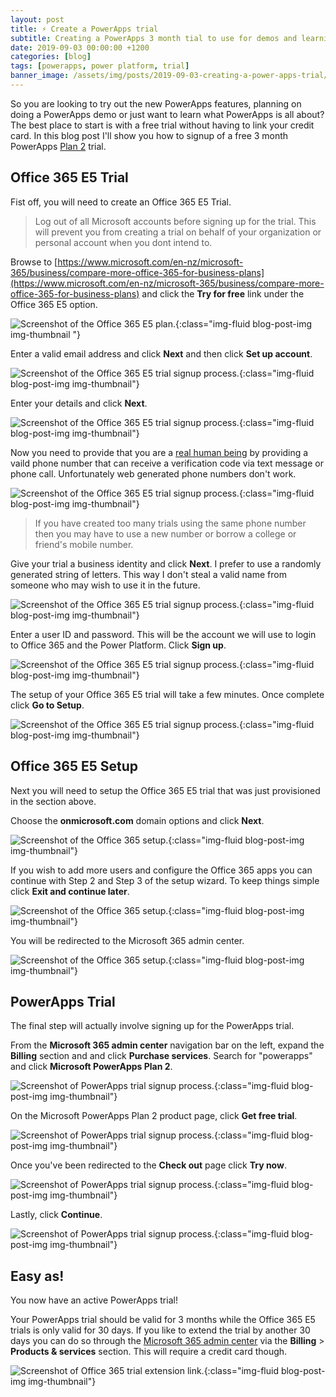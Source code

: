 ```yaml
---
layout: post
title: ⚡ Create a PowerApps trial
subtitle: Creating a PowerApps 3 month tial to use for demos and learning.
date: 2019-09-03 00:00:00 +1200
categories: [blog]
tags: [powerapps, power platform, trial]
banner_image: /assets/img/posts/2019-09-03-creating-a-power-apps-trial/banner.png
---
```


So you are looking to try out the new PowerApps features, planning on doing a PowerApps demo or just want to learn what PowerApps is all about? The best place to start is with a free trial without having to link your credit card. In this blog post I'll show you how to signup of a free 3 month PowerApps [Plan 2](https://powerapps.microsoft.com/en-us/pricing/#compare-plans) trial.

## Office 365 E5 Trial

 Fist off, you will need to create an Office 365 E5 Trial.

> Log out of all Microsoft accounts before signing up for the trial. This will prevent you from creating a trial on behalf of your organization or personal account when you dont intend to.

Browse to [https://www.microsoft.com/en-nz/microsoft-365/business/compare-more-office-365-for-business-plans](https://www.microsoft.com/en-nz/microsoft-365/business/compare-more-office-365-for-business-plans) and click the **Try for free** link under the Office 365 E5 option.

![Screenshot of the Office 365 E5 plan.](/assets/img/posts/2019-09-03-creating-a-power-apps-trial/o365-plans.png "Office 365 E5"){:class="img-fluid blog-post-img img-thumbnail "}

Enter a valid email address and click **Next** and then click **Set up account**.

![Screenshot of the Office 365 E5 trial signup process.](/assets/img/posts/2019-09-03-creating-a-power-apps-trial/o365-trial-signup-1.png "Office 365 E5 Trial Signup"){:class="img-fluid blog-post-img img-thumbnail"}

Enter your details and click **Next**.

![Screenshot of the Office 365 E5 trial signup process.](/assets/img/posts/2019-09-03-creating-a-power-apps-trial/o365-trial-signup-2.png "Office 365 E5 Trial Signup"){:class="img-fluid blog-post-img img-thumbnail"}

Now you need to provide that you are a [real human being](https://youtu.be/kNdDROtrPcQ) by providing a vaild phone number that can receive a verification code via text message or phone call. Unfortunately web generated phone numbers don't work.

![Screenshot of the Office 365 E5 trial signup process.](/assets/img/posts/2019-09-03-creating-a-power-apps-trial/o365-trial-signup-3.png "Office 365 E5 Trial Signup"){:class="img-fluid blog-post-img img-thumbnail"}

> If you have created too many trials using the same phone number then you may have to use a new number or borrow a college or friend's mobile number.

Give your trial a business identity and click **Next**. I prefer to use a randomly generated string of letters. This way I don't steal a valid name from someone who may wish to use it in the future.

![Screenshot of the Office 365 E5 trial signup process.](/assets/img/posts/2019-09-03-creating-a-power-apps-trial/o365-trial-signup-4.png "Office 365 E5 Trial Signup"){:class="img-fluid blog-post-img img-thumbnail"}

Enter a user ID and password. This will be the account we will use to login to Office 365 and the Power Platform. Click **Sign up**.

![Screenshot of the Office 365 E5 trial signup process.](/assets/img/posts/2019-09-03-creating-a-power-apps-trial/o365-trial-signup-5.png "Office 365 E5 Trial Signup"){:class="img-fluid blog-post-img img-thumbnail"}

The setup of your Office 365 E5 trial will take a few minutes. Once complete click **Go to Setup**.

![Screenshot of the Office 365 E5 trial signup process.](/assets/img/posts/2019-09-03-creating-a-power-apps-trial/o365-trial-signup-6.png "Office 365 E5 Trial Signup"){:class="img-fluid blog-post-img img-thumbnail"}

## Office 365 E5 Setup

Next you will need to setup the Office 365 E5 trial that was just provisioned in the section above.

Choose the **onmicrosoft.com** domain options and click **Next**.  

![Screenshot of the Office 365 setup.](/assets/img/posts/2019-09-03-creating-a-power-apps-trial/o365-trial-setup-1.png "Office 365 Setup"){:class="img-fluid blog-post-img img-thumbnail"}

If you wish to add more users and configure the Office 365 apps you can continue with Step 2 and Step 3 of the setup wizard. To keep things simple click **Exit and continue later**.  

![Screenshot of the Office 365 setup.](/assets/img/posts/2019-09-03-creating-a-power-apps-trial/o365-trial-setup-2.png "Office 365 Setup"){:class="img-fluid blog-post-img img-thumbnail"}

You will be redirected to the Microsoft 365 admin center.  

![Screenshot of the Office 365 setup.](/assets/img/posts/2019-09-03-creating-a-power-apps-trial/o365-trial-setup-3.png "Office 365 Setup"){:class="img-fluid blog-post-img img-thumbnail"}

## PowerApps Trial

The final step will actually involve signing up for the PowerApps trial.

From the **Microsoft 365 admin center** navigation bar on the left, expand the **Billing** section and and click **Purchase services**. Search for "powerapps" and click **Microsoft PowerApps Plan 2**.

![Screenshot of PowerApps trial signup process.](/assets/img/posts/2019-09-03-creating-a-power-apps-trial/powerapps-trial-signup-1.png "PowerApps Trial Signup"){:class="img-fluid blog-post-img img-thumbnail"}

On the Microsoft PowerApps Plan 2 product page, click **Get free trial**.

![Screenshot of PowerApps trial signup process.](/assets/img/posts/2019-09-03-creating-a-power-apps-trial/powerapps-trial-signup-2.png "PowerApps Trial Signup"){:class="img-fluid blog-post-img img-thumbnail"}

Once you've been redirected to the **Check out** page click **Try now**.

![Screenshot of PowerApps trial signup process.](/assets/img/posts/2019-09-03-creating-a-power-apps-trial/powerapps-trial-signup-3.png "PowerApps Trial Signup"){:class="img-fluid blog-post-img img-thumbnail"}

Lastly, click **Continue**.

![Screenshot of PowerApps trial signup process.](/assets/img/posts/2019-09-03-creating-a-power-apps-trial/powerapps-trial-signup-4.png "PowerApps Trial Signup"){:class="img-fluid blog-post-img img-thumbnail"}

## Easy as!

You now have an active PowerApps trial!

Your PowerApps trial should be valid for 3 months while the Office 365 E5 trials is only valid for 30 days. If you like to extend the trial by another 30 days you can do so through the [Microsoft 365  admin center](https://portal.office.com/AdminPortal/Home#/subscriptions) via the **Billing** > **Products & services** section. This will require a credit card though.

![Screenshot of Office 365 trial extension link.](/assets/img/posts/2019-09-03-creating-a-power-apps-trial/extend-trials.png "Extend Trials"){:class="img-fluid blog-post-img img-thumbnail"}
